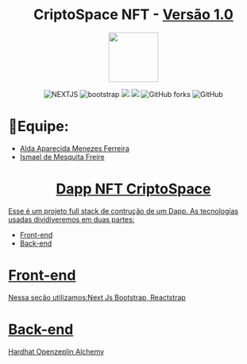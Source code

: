  <h1 align=center>CriptoSpace NFT - <a target="_blank" href="https://cripto-space-front.vercel.app" rel="nofollow">Versão 1.0</a> </h1>
<div id="header" align="center">
  <img src="https://seeklogo.com/images/N/next-js-logo-8FCFF51DD2-seeklogo.com.png" width="100"/>
</div> 

<p align=center>
  <img src="https://img.shields.io/badge/Next-black?style=for-the-badge&logo=next.js&logoColor=white" alt="NEXTJS">
  <img src="https://img.shields.io/badge/bootstrap-%23563D7C.svg?style=for-the-badge&logo=bootstrap&logoColor=white" alt="bootstrap">
  <img src='https://img.shields.io/badge/Reactrap-100000?style=for-the-badge&logo=React&logoColor=1ea7fd&labelColor=333333&color=333333'/>
   <img src="https://img.shields.io/badge/vercel-%23000000.svg?style=for-the-badge&logo=vercel&logoColor=white">
 <img alt="GitHub forks" src="https://img.shields.io/github/forks/mesquitaoliveira/desafio?style=for-the-badge">
 <img alt="GitHub" src="https://img.shields.io/github/license/{user/repo}?style=for-the-badge">
</p>

<h1>  👥Equipe: <br></h1>
<uL> 
	<li> <a href="https://www.linkedin.com/in/aldamenezes/">Alda Aparecida Menezes Ferreira  <br></li>
	<li> <a href="https://www.linkedin.com/in/ismael-mesquita"> Ismael de Mesquita Freire <br></li>
</ul>

<h1 align=center>Dapp NFT CriptoSpace<br></h1>

Esse é um projeto full stack de contrução de um Dapp. As tecnologias usadas dividiveremos em duas
partes:

<ul>
  <li>Front-end</li>
  <li>Back-end</li>
</ul>

# Front-end

Nessa seção utilizamos:Next Js Bootstrap, Reactstrap

# Back-end

Hardhat
Openzeplin
Alchemy
